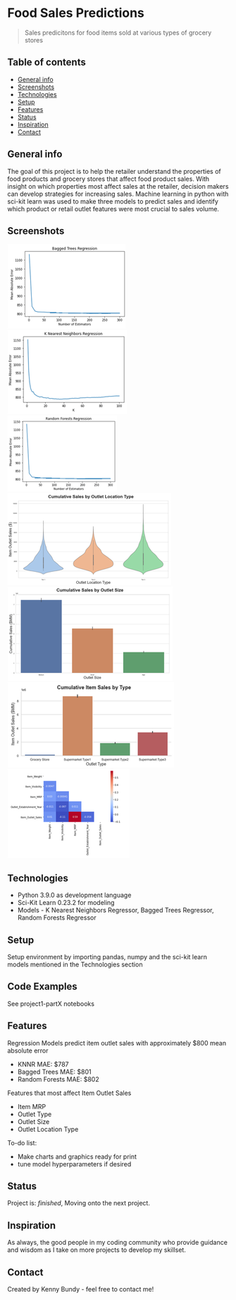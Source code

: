 # Food Sales Predictions
> Sales predicitons for food items sold at various types of grocery stores

## Table of contents
* [General info](#general-info)
* [Screenshots](#screenshots)
* [Technologies](#technologies)
* [Setup](#setup)
* [Features](#features)
* [Status](#status)
* [Inspiration](#inspiration)
* [Contact](#contact)

## General info
The goal of this project is to help the retailer understand the properties of food products and grocery stores that affect food product sales.  With insight on which properties most affect sales at the retailer, decision makers can develop strategies for increasing sales.  Machine learning in python with sci-kit learn was used to make three models to predict sales and identify which product or retail outlet features were most crucial to sales volume.

## Screenshots
![Bagged Trees Results](./img/BaggedTrees_results.png)
![KNNR Results](./img/KNNR_results.png)
![Random Forests Results](./img/RandomForests_results.png)
![Sales Outlet Location](./img/Sales_OutletLocationType.png)
![Sales Outlet Size](./img/Sales_OutletSize.png)
![Sales Outlet Type](./img/Sales_OutletType.png)
![Feature Correlation](./img/feature_corr.png)


## Technologies
* Python 3.9.0 as development language
* Sci-Kit Learn 0.23.2 for modeling
* Models - K Nearest Neighbors Regressor, Bagged Trees Regressor, Random Forests Regressor

## Setup
Setup environment by importing pandas, numpy and the sci-kit learn models mentioned in the Technologies section

## Code Examples
See project1-partX notebooks

## Features
Regression Models predict item outlet sales with approximately $800 mean absolute error
* KNNR MAE: $787
* Bagged Trees MAE: $801
* Random Forests MAE: $802  
  
Features that most affect Item Outlet Sales
* Item MRP
* Outlet Type
* Outlet Size 
* Outlet Location Type

To-do list:
* Make charts and graphics ready for print
* tune model hyperparameters if desired

## Status
Project is: _finished_, Moving onto the next project.

## Inspiration
As always, the good people in my coding community who provide guidance and wisdom as I take on more projects to develop my skillset.

## Contact
Created by Kenny Bundy - feel free to contact me!